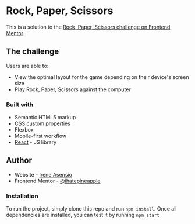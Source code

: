# Rock, Paper, Scissors

This is a solution to the [Rock, Paper, Scissors challenge on Frontend Mentor](https://www.frontendmentor.io/challenges/rock-paper-scissors-game-pTgwgvgH).

## The challenge

Users are able to:

- View the optimal layout for the game depending on their device's screen size
- Play Rock, Paper, Scissors against the computer

### Built with

- Semantic HTML5 markup
- CSS custom properties
- Flexbox
- Mobile-first workflow
- [React](https://reactjs.org/) - JS library

## Author

- Website - [Irene Asensio](https://www.ireneasensio.dev)
- Frontend Mentor - [@ihatepineapple](https://www.frontendmentor.io/profile/ihatepineapple)

### Installation

To run the project, simply clone this repo and run `npm install`. Once all dependencies are installed, you can test it by running `npm start`
